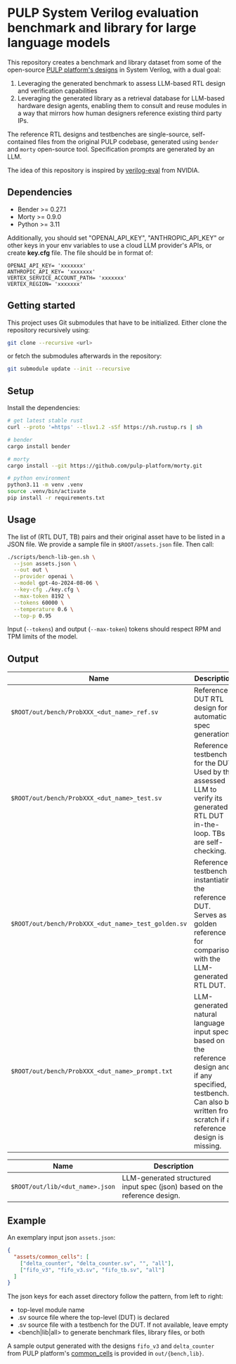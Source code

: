 # PULP System Verilog evaluation benchmark and library for large language models

This repository creates a benchmark and library dataset from some of the
open-source [PULP platform's designs](https://github.com/pulp-platform) in
System Verilog, with a dual goal:

1. Leveraging the generated benchmark to assess LLM-based RTL design and
verification capabilities
2. Leveraging the generated library as a retrieval database for LLM-based
   hardware design agents, enabling them to consult and reuse modules in a way
   that mirrors how human designers reference existing third party IPs.

The reference RTL designs and testbenches are single-source, self-contained
files from the original PULP codebase, generated using `bender` and `morty`
open-source tool. Specification prompts are generated by an LLM.

The idea of this repository is inspired by
[verilog-eval](https://github.com/NVlabs/verilog-eval) from NVIDIA.

## Dependencies
* Bender >= 0.27.1
* Morty >= 0.9.0
* Python >= 3.11

Additionally, you should set "OPENAI_API_KEY", "ANTHROPIC_API_KEY" or other keys
in your env variables to use a cloud LLM provider's APIs, or create **key.cfg**
file. The file should be in format of:

```
OPENAI_API_KEY= 'xxxxxxx'
ANTHROPIC_API_KEY= 'xxxxxxx'
VERTEX_SERVICE_ACCOUNT_PATH= 'xxxxxxx'
VERTEX_REGION= 'xxxxxxx'
```

## Getting started

This project uses Git submodules that have to be initialized. Either clone the repository recursively using:

```bash
git clone --recursive <url>
```

or fetch the submodules afterwards in the repository:

```bash
git submodule update --init --recursive
```

## Setup

Install the dependencies:

```sh
# get latest stable rust
curl --proto '=https' --tlsv1.2 -sSf https://sh.rustup.rs | sh

# bender
cargo install bender

# morty
cargo install --git https://github.com/pulp-platform/morty.git

# python environment
python3.11 -m venv .venv
source .venv/bin/activate
pip install -r requirements.txt
```

## Usage

The list of (RTL DUT, TB) pairs and their original asset have to be listed in a
JSON file. We provide a sample file in `$ROOT/assets.json` file. Then call:

```bash
./scripts/bench-lib-gen.sh \
  --json assets.json \
  --out out \
  --provider openai \
  --model gpt-4o-2024-08-06 \
  --key-cfg ./key.cfg \
  --max-token 8192 \
  --tokens 60000 \
  --temperature 0.6 \
  --top-p 0.95
```

Input (`--tokens`) and output (`--max-token`) tokens should respect RPM and TPM
limits of the model.

## Output

| Name | Description |
|-------------------------------------|----------------------------------------------------------------------------------------------------------|
| `$ROOT/out/bench/ProbXXX_<dut_name>_ref.sv` | Reference DUT RTL design for automatic spec generation. |
| `$ROOT/out/bench/ProbXXX_<dut_name>_test.sv` | Reference testbench for the DUT. Used by the assessed LLM to verify its generated RTL DUT in-the-loop. TBs are self-checking. |
| `$ROOT/out/bench/ProbXXX_<dut_name>_test_golden.sv` | Reference testbench instantiating the reference DUT. Serves as a golden reference for comparison with the LLM-generated RTL DUT. |
| `$ROOT/out/bench/ProbXXX_<dut_name>_prompt.txt` | LLM-generated natural language input spec based on the reference design and, if any specified, testbench. Can also be written from scratch if a reference design is missing. |

| Name | Description |
|-------------------------------------|----------------------------------------------------------------------------------------------------------|
| `$ROOT/out/lib/<dut_name>.json` | LLM-generated structured input spec (json) based on the reference design. |

## Example

An exemplary input json `assets.json`:

```json
{
  "assets/common_cells": [
    ["delta_counter", "delta_counter.sv", "", "all"],
    ["fifo_v3", "fifo_v3.sv", "fifo_tb.sv", "all"]
  ]
}
```

The json keys for each asset directory follow the pattern, from left to right:

* top-level module name
* .sv source file where the top-level (DUT) is declared
* .sv source file with a testbench for the DUT. If not available, leave empty
* <bench|lib|all> to generate benchmark files, library files, or both

A sample output generated with the designs `fifo_v3` and `delta_counter` from
PULP platform's [common_cells](https://github.com/pulp-platform/common_cells) is
provided in `out/{bench,lib}`.
